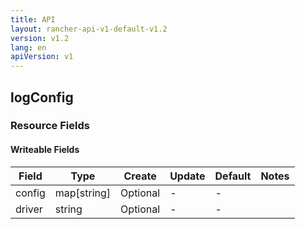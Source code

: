 ```yaml
---
title: API
layout: rancher-api-v1-default-v1.2
version: v1.2
lang: en
apiVersion: v1
---
```


## logConfig



### Resource Fields

#### Writeable Fields

Field | Type | Create | Update | Default | Notes
---|---|---|---|---|---
config | map[string] | Optional | - | - | 
driver | string | Optional | - | - | 



<br>
